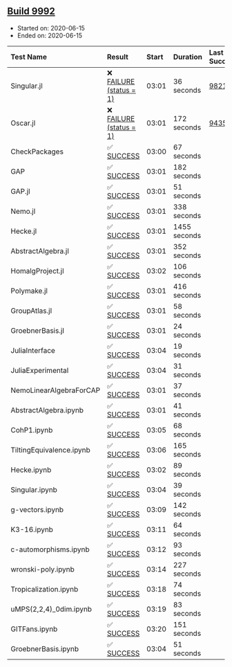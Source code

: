## [Build 9992](https://oscarci.mathematik.uni-kl.de/job/oscar/9992/)

* Started on: 2020-06-15
* Ended on: 2020-06-15

| Test Name    | Result | Start | Duration | Last Success | First Failure |
|:-------------|:-------|:------|:---------|:-------------|:--------------|
| Singular.jl | ❌ [FAILURE (status = 1)](https://oscarci.mathematik.uni-kl.de/job/oscar/9992/artifact/logs/build-9992/Singular.jl.log) | 03:01 | 36 seconds | [9821](https://oscarci.mathematik.uni-kl.de/job/oscar/9821/) | [9822](https://oscarci.mathematik.uni-kl.de/job/oscar/9822/) |
| Oscar.jl | ❌ [FAILURE (status = 1)](https://oscarci.mathematik.uni-kl.de/job/oscar/9992/artifact/logs/build-9992/Oscar.jl.log) | 03:01 | 172 seconds | [9435](https://oscarci.mathematik.uni-kl.de/job/oscar/9435/) | [9436](https://oscarci.mathematik.uni-kl.de/job/oscar/9436/) |
| CheckPackages | ✅ [SUCCESS](https://oscarci.mathematik.uni-kl.de/job/oscar/9992/artifact/logs/build-9992/CheckPackages.log) | 03:00 | 67 seconds |  |  |
| GAP | ✅ [SUCCESS](https://oscarci.mathematik.uni-kl.de/job/oscar/9992/artifact/logs/build-9992/GAP.log) | 03:01 | 182 seconds |  |  |
| GAP.jl | ✅ [SUCCESS](https://oscarci.mathematik.uni-kl.de/job/oscar/9992/artifact/logs/build-9992/GAP.jl.log) | 03:01 | 51 seconds |  |  |
| Nemo.jl | ✅ [SUCCESS](https://oscarci.mathematik.uni-kl.de/job/oscar/9992/artifact/logs/build-9992/Nemo.jl.log) | 03:01 | 338 seconds |  |  |
| Hecke.jl | ✅ [SUCCESS](https://oscarci.mathematik.uni-kl.de/job/oscar/9992/artifact/logs/build-9992/Hecke.jl.log) | 03:01 | 1455 seconds |  |  |
| AbstractAlgebra.jl | ✅ [SUCCESS](https://oscarci.mathematik.uni-kl.de/job/oscar/9992/artifact/logs/build-9992/AbstractAlgebra.jl.log) | 03:01 | 352 seconds |  |  |
| HomalgProject.jl | ✅ [SUCCESS](https://oscarci.mathematik.uni-kl.de/job/oscar/9992/artifact/logs/build-9992/HomalgProject.jl.log) | 03:02 | 106 seconds |  |  |
| Polymake.jl | ✅ [SUCCESS](https://oscarci.mathematik.uni-kl.de/job/oscar/9992/artifact/logs/build-9992/Polymake.jl.log) | 03:01 | 416 seconds |  |  |
| GroupAtlas.jl | ✅ [SUCCESS](https://oscarci.mathematik.uni-kl.de/job/oscar/9992/artifact/logs/build-9992/GroupAtlas.jl.log) | 03:01 | 58 seconds |  |  |
| GroebnerBasis.jl | ✅ [SUCCESS](https://oscarci.mathematik.uni-kl.de/job/oscar/9992/artifact/logs/build-9992/GroebnerBasis.jl.log) | 03:01 | 24 seconds |  |  |
| JuliaInterface | ✅ [SUCCESS](https://oscarci.mathematik.uni-kl.de/job/oscar/9992/artifact/logs/build-9992/JuliaInterface.log) | 03:04 | 19 seconds |  |  |
| JuliaExperimental | ✅ [SUCCESS](https://oscarci.mathematik.uni-kl.de/job/oscar/9992/artifact/logs/build-9992/JuliaExperimental.log) | 03:04 | 31 seconds |  |  |
| NemoLinearAlgebraForCAP | ✅ [SUCCESS](https://oscarci.mathematik.uni-kl.de/job/oscar/9992/artifact/logs/build-9992/NemoLinearAlgebraForCAP.log) | 03:01 | 37 seconds |  |  |
| AbstractAlgebra.ipynb | ✅ [SUCCESS](https://oscarci.mathematik.uni-kl.de/job/oscar/9992/artifact/logs/build-9992/AbstractAlgebra.ipynb.log) | 03:01 | 41 seconds |  |  |
| CohP1.ipynb | ✅ [SUCCESS](https://oscarci.mathematik.uni-kl.de/job/oscar/9992/artifact/logs/build-9992/CohP1.ipynb.log) | 03:05 | 68 seconds |  |  |
| TiltingEquivalence.ipynb | ✅ [SUCCESS](https://oscarci.mathematik.uni-kl.de/job/oscar/9992/artifact/logs/build-9992/TiltingEquivalence.ipynb.log) | 03:06 | 165 seconds |  |  |
| Hecke.ipynb | ✅ [SUCCESS](https://oscarci.mathematik.uni-kl.de/job/oscar/9992/artifact/logs/build-9992/Hecke.ipynb.log) | 03:02 | 89 seconds |  |  |
| Singular.ipynb | ✅ [SUCCESS](https://oscarci.mathematik.uni-kl.de/job/oscar/9992/artifact/logs/build-9992/Singular.ipynb.log) | 03:04 | 39 seconds |  |  |
| g-vectors.ipynb | ✅ [SUCCESS](https://oscarci.mathematik.uni-kl.de/job/oscar/9992/artifact/logs/build-9992/g-vectors.ipynb.log) | 03:09 | 142 seconds |  |  |
| K3-16.ipynb | ✅ [SUCCESS](https://oscarci.mathematik.uni-kl.de/job/oscar/9992/artifact/logs/build-9992/K3-16.ipynb.log) | 03:11 | 64 seconds |  |  |
| c-automorphisms.ipynb | ✅ [SUCCESS](https://oscarci.mathematik.uni-kl.de/job/oscar/9992/artifact/logs/build-9992/c-automorphisms.ipynb.log) | 03:12 | 93 seconds |  |  |
| wronski-poly.ipynb | ✅ [SUCCESS](https://oscarci.mathematik.uni-kl.de/job/oscar/9992/artifact/logs/build-9992/wronski-poly.ipynb.log) | 03:14 | 227 seconds |  |  |
| Tropicalization.ipynb | ✅ [SUCCESS](https://oscarci.mathematik.uni-kl.de/job/oscar/9992/artifact/logs/build-9992/Tropicalization.ipynb.log) | 03:18 | 74 seconds |  |  |
| uMPS(2,2,4)_0dim.ipynb | ✅ [SUCCESS](https://oscarci.mathematik.uni-kl.de/job/oscar/9992/artifact/logs/build-9992/uMPS-2-2-4-_0dim.ipynb.log) | 03:19 | 83 seconds |  |  |
| GITFans.ipynb | ✅ [SUCCESS](https://oscarci.mathematik.uni-kl.de/job/oscar/9992/artifact/logs/build-9992/GITFans.ipynb.log) | 03:20 | 151 seconds |  |  |
| GroebnerBasis.ipynb | ✅ [SUCCESS](https://oscarci.mathematik.uni-kl.de/job/oscar/9992/artifact/logs/build-9992/GroebnerBasis.ipynb.log) | 03:04 | 51 seconds |  |  |
